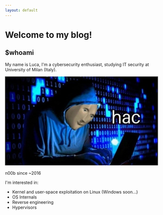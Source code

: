 ```yaml
---
layout: default
---
```


# Welcome to my blog!

## $whoami

My name is Luca, I'm a cybersecurity enthusiast, studying IT security at University of Milan (Italy).

![Horrible picture of myself](/assets/images/pic.jpg "Yeah, I am this guy")


n00b since ~2016

I'm interested in:

* Kernel and user-space exploitation on Linux (Windows soon...)
* OS Internals
* Reverse engineering
* Hypervisors
